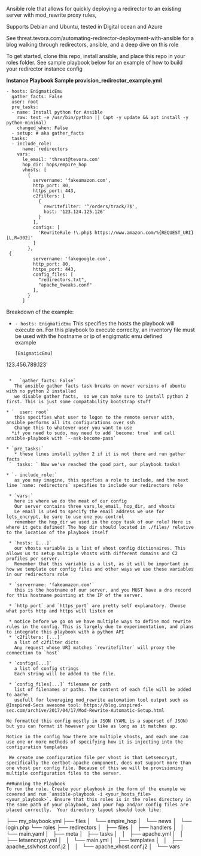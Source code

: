 Ansible role that allows for quickly deploying  a redirector to an existing server with mod_rewrite proxy rules, 

Supports Debian and Ubuntu, tested in Digital ocean and Azure 

See threat.tevora.com/automating-redirector-deployment-with-ansible for a blog walking through redirectors, ansible, and a deep dive on this role

To get started, clone this repo, install ansible, and place this repo in your roles folder. See sample playbook below for an example of how to build your redirector instance config 

**Instance Playbook Sample provision_redirector_example.yml**
```language-yaml
- hosts: EnigmaticEmu
  gather_facts: False
  user: root
  pre_tasks:
  - name: Install python for Ansible
    raw: test -e /usr/bin/python || (apt -y update && apt install -y python-minimal)
    changed_when: False
  - setup: # aka gather_facts 
  tasks: 
  - include_role:
      name: redirectors
    vars:
      le_email: 'threat@tevora.com'
      hop_dir: hops/empire_hop
      vhosts: [
        {
          servername: 'fakeamazon.com',
          http_port: 80,
          https_port: 443,
          c2filters: [
            {
              rewritefilter: '^/orders/track/?$',
              host: '123.124.125.126'
            }
          ],
          configs: [ 
            'RewriteRule !\.php$ https://www.amazon.com/%{REQUEST_URI} [L,R=302]'
          ]
        },
 {
          servername: 'fakegoogle.com',
          http_port: 80,
          https_port: 443,
          config_files: [
            "redirectors.txt",
            "apache_tweaks.conf"
          ],
        }
      ] 
```

Breakdown of the example: 

 * `- hosts: EnigmaticEmu`
   This specifies the hosts the playbook will execute on.
   For this playbook to execute correclty, an inventory file must be used with the hostname or ip of engigmatic emu defined  
   example 
   ```
   [EnigmaticEmu]
123.456.789.123'
```
 
 *   `gather_facts: False`
   The ansible gather facts task breaks on newer versions of ubuntu with no python 2 installed
   we disable gather facts,  so we can make sure to install python 2 first. This is just some compatability bootstrap stuff

* `  user: root`
   this specifies what user to logon to the remote server with, ansible performs all its configurations over ssh
   Change this to whatever user you want to use
  *if you need to sudo, may need to add `become: true` and call ansible-playbook with `--ask-become-pass`

* `pre_tasks:` 
   * these lines install python 2 if it is not there and run gather facts
 `  tasks: ` Now we've reached the good part, our playbook tasks! 

* `- include_role:`
   as you may imagine, this specfies a role to include, and the next line `name: redirectors` specifies to include our redirectors role
 
 * `vars:`
   here is where we do the meat of our config 
   Our server contains three vars,le_email, hop_dir, and vhosts
   Le email is used to specify the email address we use for lets_encrypt, be sure to use one you control
   remember the hop_dir we used in the copy task of our role? Here is where it gets defined! The hop dir should located in ./files/ relative to the location of the playbook itself
  
 * `hosts: [...]`
   our vhosts variable is a list of vhost config dictionaires. This allows us to setup multiple vhosts with different domains and C2 profiles per server. 
   Remember that this variable is a list, as it will be important in how we template our config files and other ways we use these variables in our redirectors role
   
 * `servername: 'fakeamazon.com'` 
   this is the hostname of our server, and you MUST have a dns record for this hostname pointing at the IP of the server. 
  
 * `http_port` and `https_port` are pretty self explanatory. Choose what ports http and https will listen on
 
 * notice before we go on we have multiple ways to define mod rewrite rules in the config. This is largely due to experimentation, and plans to integrate this playbook with a python API
 * `c2filters: [...]`
   a list of c2filter dicts
   Any request whose URI matches `rewritefilter` will proxy the connection to `host`
  
 * `configs[...]`
   a list of config strings
   Each string will be added to the file.  
  
 * `config_files[...]` filename or path
   list of filenames or paths. The content of each file will be added to aache
   usefull for leveraging mod_rewrite automation tool output such as @Inspired-Secs awesome tool: https://blog.inspired-sec.com/archive/2017/04/17/Mod-Rewrite-Automatic-Setup.html 

We formatted this config mostly in JSON (YAML is a superset of JSON) but you can format it however you like as long as it matches up. 

Notice in the config how there are multiple vhosts, and each one can use one or more methods of specifying how it is injecting into the configuration templates 

 We create one configuration file per vhost is that Letsencrypt, specifically the certbot-apache component, does not support more than one vhost per config file. Because of this we will be provisioning multiple configuration files to the server. 
 
##Running the Playbook
To run the role. Create your playbook in the form of the example we covered and run `ansible-playbook -i <your_hosts_file> <your_playbook>`. Ensure that this roles is in the roles directory in the same path of your playbook, and your hop and/or config files are placed correctly.  Your directory layout should look like: 
```
├── my_playbook.yml
├── files
│   └── empire_hop
│       └── news
│           └── login.php
└── roles
    ├── redirectors
    │   ├── files
    │   ├── handlers
    │   │   └── main.yaml
    │   ├── meta
    │   ├── tasks
    │   │   ├── apache.yml
    │   │   ├── letsencrypt.yml
    │   │   └── main.yml
    │   ├── templates
    │   │   ├── apache_sslvhost.conf.j2
    │   │   └── apache_vhost.conf.j2
    │   └── vars
```
